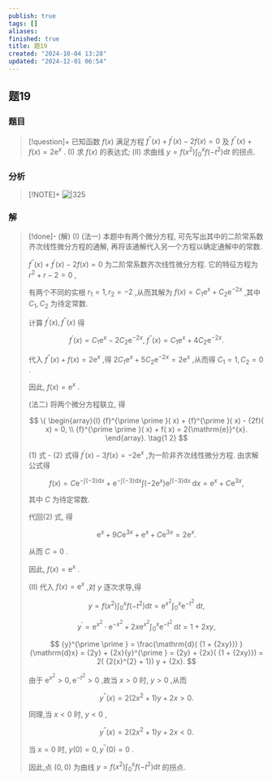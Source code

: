 ```yaml
---
publish: true
tags: []
aliases: 
finished: true
title: 题19
created: "2024-10-04 13:28"
updated: "2024-12-01 06:54"
---
```

## 题19
### 题目
> [!question]+
> 已知函数 $f( x)$ 满足方程 ${f}^{\prime \prime }( x)  + {f}^{\prime }( x)  - {2f}( x)  = 0$ 及 ${f}^{\prime \prime }( x)  + f( x)  = 2{\mathrm{e}}^{x}$ .
> (I) 求 $f( x)$ 的表达式;
> (II) 求曲线 $y = f( {x}^{2}) {\int }_{0}^{x}f( {-{t}^{2}}) \mathrm{d}t$ 的拐点.
### 分析
> [!NOTE]+
> ![|325](https://img.hwenyi.tech/202411201807650.webp)
### 解
> [!done]-
> (解) (I) (法一) 本题中有两个微分方程, 可先写出其中的二阶常系数齐次线性微分方程的通解, 再将该通解代入另一个方程以确定通解中的常数.
> 
> ${f}^{\prime \prime }( x)  + {f}^{\prime }( x)  - {2f}( x)  = 0$ 为二阶常系数齐次线性微分方程. 它的特征方程为 ${r}^{2} + r - 2 = 0$ ,
> 
> 有两个不同的实根 ${r}_{1} = 1,{r}_{2} =  - 2$ ,从而其解为 $f( x)  = {C}_{1}{\mathrm{e}}^{x} + {C}_{2}{\mathrm{e}}^{-{2x}}$ ,其中 ${C}_{1},{C}_{2}$ 为待定常数.
> 
> 计算 ${f}^{\prime }( x) ,{f}^{\prime \prime }( x)$ 得
> 
> $$
> {f}^{\prime }( x)  = {C}_{1}{\mathrm{e}}^{x} - 2{C}_{2}{\mathrm{e}}^{-{2x}},\;{f}^{\prime \prime }( x)  = {C}_{1}{\mathrm{e}}^{x} + 4{C}_{2}{\mathrm{e}}^{-{2x}}.
> $$
> 
> 代入 ${f}^{\prime \prime }( x)  + f( x)  = 2{\mathrm{e}}^{x}$ ,得 $2{C}_{1}{\mathrm{e}}^{x} + 5{C}_{2}{\mathrm{e}}^{-{2x}} = 2{\mathrm{e}}^{x}$ ,从而得 ${C}_{1} = 1,{C}_{2} = 0$ .
> 
> 因此, $f( x)  = {\mathrm{e}}^{x}$ .
> 
> (法二) 将两个微分方程联立, 得
> 
> $$
> \{  \begin{array}{l} {f}^{\prime \prime }( x)  + {f}^{\prime }( x)  - {2f}( x)  = 0, \\  {f}^{\prime \prime }( x)  + f( x)  = 2{\mathrm{e}}^{x}. \end{array}.  \tag{1 2}
> $$
> 
> (1) 式 - (2) 式得 ${f}^{\prime }( x)  - {3f}( x)  =  - 2{\mathrm{e}}^{x}$ ,为一阶非齐次线性微分方程. 由求解公式得
> 
> $$
> f( x)  = C{\mathrm{e}}^{-\int ( {-3}) \mathrm{d}x} + {\mathrm{e}}^{-\int ( {-3}) \mathrm{d}x}\int ( {-2{\mathrm{e}}^{x}}) {\mathrm{e}}^{\int ( {-3}) \mathrm{d}x}\mathrm{\;d}x = {\mathrm{e}}^{x} + C{\mathrm{e}}^{3x},
> $$
> 
> 其中 $C$ 为待定常数.
> 
> 代回(2) 式, 得
> 
> $$
> {\mathrm{e}}^{x} + {9C}{\mathrm{e}}^{3x} + {\mathrm{e}}^{x} + C{\mathrm{e}}^{3x} = 2{\mathrm{e}}^{x}.
> $$
> 
> 从而 $C = 0$ .
> 
> 因此, $f( x)  = {\mathrm{e}}^{x}$ .
> 
> (II) 代入 $f( x)  = {\mathrm{e}}^{x}$ ,对 $y$ 逐次求导,得
> 
> $$
> y = f( {x}^{2}) {\int }_{0}^{x}f( {-{t}^{2}}) \mathrm{d}t = {\mathrm{e}}^{{x}^{2}}{\int }_{0}^{x}{\mathrm{e}}^{-{t}^{2}}\mathrm{\;d}t,
> $$
> 
> $$
> {y}^{\prime } = {\mathrm{e}}^{{x}^{2}} \cdot  {\mathrm{e}}^{-{x}^{2}} + {2x}{\mathrm{e}}^{{x}^{2}}{\int }_{0}^{x}{\mathrm{e}}^{-{t}^{2}}\mathrm{\;d}t = 1 + {2xy},
> $$
> 
> $$
> {y}^{\prime \prime } = \frac{\mathrm{d}( {1 + {2xy}}) }{\mathrm{d}x} = {2y} + {2x}{y}^{\prime } = {2y} + {2x}( {1 + {2xy}})  = 2( {2{x}^{2} + 1}) y + {2x}.
> $$
> 
> 由于 ${\mathrm{e}}^{{x}^{2}} > 0,{\mathrm{e}}^{-{t}^{2}} > 0$ ,故当 $x > 0$ 时, $y > 0$ ,从而
> 
> $$
> {y}^{\prime \prime }( x)  = 2( {2{x}^{2} + 1}) y + {2x} > 0.
> $$
> 
> 同理,当 $x < 0$ 时, $y < 0$ ,
> 
> $$
> {y}^{\prime \prime }( x)  = 2( {2{x}^{2} + 1}) y + {2x} < 0.
> $$
> 
> 当 $x = 0$ 时, $y( 0)  = 0,{y}^{\prime \prime }( 0)  = 0$ .
> 
> 因此,点 $( {0,0})$ 为曲线 $y = f( {x}^{2}) {\int }_{0}^{x}f( {-{t}^{2}}) \mathrm{d}t$ 的拐点.